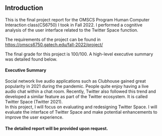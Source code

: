 ## Introduction

This is the final project report for the OMSCS Program Human Computer Interaction class(CS6750) I took in Fall 2022. I performed a cognitive analysis of the user interface related to the Twitter Space function.

The requirements of the project can be found in https://omscs6750.gatech.edu/fall-2022/project/

The final grade for this project is 100/100. A high-level executive summary was detailed found below.

#### Executive Summary

Social network live audio applications such as Clubhouse gained great popularity in 2021 during the pandemic. 
People quite enjoy having a live audio chat within a chat room. 
Recently, Twitter also followed this trend and developed a similar feature as part of the Twitter ecosystem. It is called Twitter Space  (Twitter 2021).   
In this project, I will focus on evaluating and redesigning Twitter Space. I will evaluate the interface of Twitter Space and make potential enhancements to improve the user experience.

#### The detailed report will be provided upon request.
